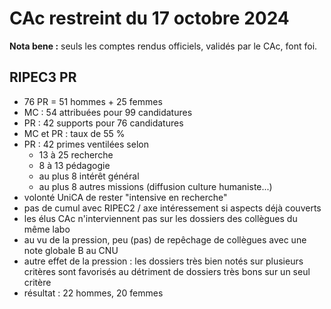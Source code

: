 # CAc restreint du 17 octobre 2024

**Nota bene :** seuls les comptes rendus officiels, validés par le CAc, font foi.

## RIPEC3 PR

- 76 PR = 51 hommes + 25 femmes
- MC : 54 attribuées pour 99 candidatures
- PR : 42 supports pour 76 candidatures
- MC et PR : taux de 55 %
- PR : 42 primes ventilées selon
    - 13 à 25 recherche
    - 8 à 13 pédagogie
    - au plus 8 intérêt général
    - au plus 8 autres missions (diffusion culture humaniste...)
- volonté UniCA de rester "intensive en recherche"
- pas de cumul avec RIPEC2 / axe intéressement si aspects déjà couverts
- les élus CAc n'interviennent pas sur les dossiers des collègues du même labo
- au vu de la pression, peu (pas) de repêchage de collègues avec une note globale B au CNU
- autre effet de la pression : les dossiers très bien notés sur plusieurs critères sont favorisés au détriment de dossiers très bons sur un seul critère
- résultat : 22 hommes, 20 femmes
